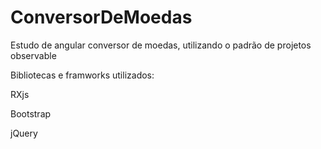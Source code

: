 # ConversorDeMoedas

Estudo de angular conversor de moedas, utilizando o padrão de projetos observable

Bibliotecas e framworks utilizados:

RXjs

Bootstrap

jQuery
